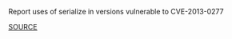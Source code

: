 Report uses of serialize in versions vulnerable to CVE-2013-0277


[SOURCE](https://groups.google.com/d/topic/rubyonrails-security/KtmwSbEpzrU/discussion)